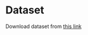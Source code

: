 # Dataset 

Download dataset from [this link](https://drive.google.com/drive/folders/15RoDhY-ziadMpKcXYVoCf_3lhKqcHNVx)

